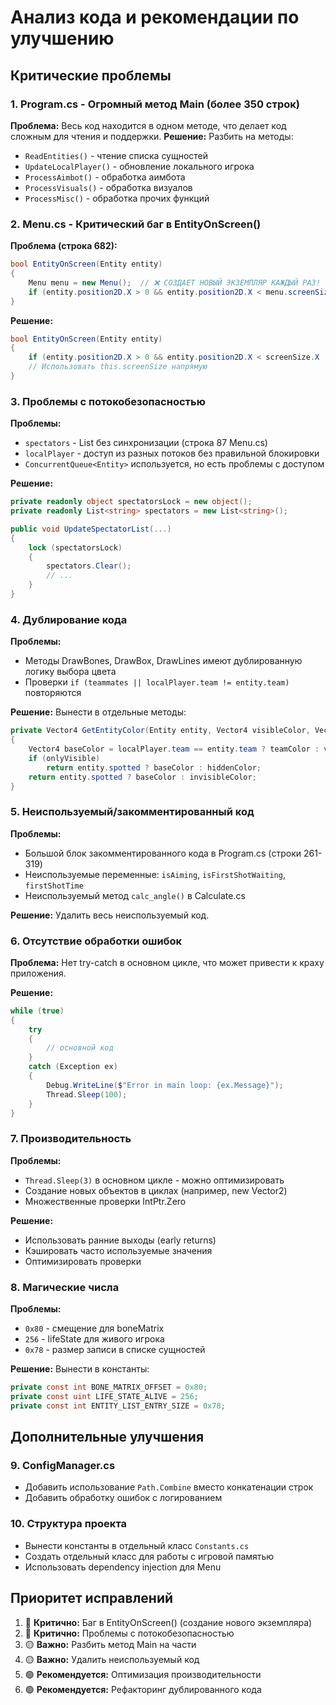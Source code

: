 # Анализ кода и рекомендации по улучшению

## Критические проблемы

### 1. **Program.cs - Огромный метод Main (более 350 строк)**
**Проблема:** Весь код находится в одном методе, что делает код сложным для чтения и поддержки.
**Решение:** Разбить на методы:
- `ReadEntities()` - чтение списка сущностей
- `UpdateLocalPlayer()` - обновление локального игрока
- `ProcessAimbot()` - обработка аимбота
- `ProcessVisuals()` - обработка визуалов
- `ProcessMisc()` - обработка прочих функций

### 2. **Menu.cs - Критический баг в EntityOnScreen()**
**Проблема (строка 682):**
```csharp
bool EntityOnScreen(Entity entity)
{
    Menu menu = new Menu();  // ❌ СОЗДАЕТ НОВЫЙ ЭКЗЕМПЛЯР КАЖДЫЙ РАЗ!
    if (entity.position2D.X > 0 && entity.position2D.X < menu.screenSize.X ...
}
```
**Решение:**
```csharp
bool EntityOnScreen(Entity entity)
{
    if (entity.position2D.X > 0 && entity.position2D.X < screenSize.X ...
    // Использовать this.screenSize напрямую
}
```

### 3. **Проблемы с потокобезопасностью**
**Проблемы:**
- `spectators` - List без синхронизации (строка 87 Menu.cs)
- `localPlayer` - доступ из разных потоков без правильной блокировки
- `ConcurrentQueue<Entity>` используется, но есть проблемы с доступом

**Решение:**
```csharp
private readonly object spectatorsLock = new object();
private readonly List<string> spectators = new List<string>();

public void UpdateSpectatorList(...)
{
    lock (spectatorsLock)
    {
        spectators.Clear();
        // ...
    }
}
```

### 4. **Дублирование кода**
**Проблемы:**
- Методы DrawBones, DrawBox, DrawLines имеют дублированную логику выбора цвета
- Проверки `if (teammates || localPlayer.team != entity.team)` повторяются

**Решение:** Вынести в отдельные методы:
```csharp
private Vector4 GetEntityColor(Entity entity, Vector4 visibleColor, Vector4 invisibleColor)
{
    Vector4 baseColor = localPlayer.team == entity.team ? teamColor : visibleColor;
    if (onlyVisible)
        return entity.spotted ? baseColor : hiddenColor;
    return entity.spotted ? baseColor : invisibleColor;
}
```

### 5. **Неиспользуемый/закомментированный код**
**Проблемы:**
- Большой блок закомментированного кода в Program.cs (строки 261-319)
- Неиспользуемые переменные: `isAiming`, `isFirstShotWaiting`, `firstShotTime`
- Неиспользуемый метод `calc_angle()` в Calculate.cs

**Решение:** Удалить весь неиспользуемый код.

### 6. **Отсутствие обработки ошибок**
**Проблема:** Нет try-catch в основном цикле, что может привести к краху приложения.

**Решение:**
```csharp
while (true)
{
    try
    {
        // основной код
    }
    catch (Exception ex)
    {
        Debug.WriteLine($"Error in main loop: {ex.Message}");
        Thread.Sleep(100);
    }
}
```

### 7. **Производительность**
**Проблемы:**
- `Thread.Sleep(3)` в основном цикле - можно оптимизировать
- Создание новых объектов в циклах (например, new Vector2)
- Множественные проверки IntPtr.Zero

**Решение:**
- Использовать ранние выходы (early returns)
- Кэшировать часто используемые значения
- Оптимизировать проверки

### 8. **Магические числа**
**Проблемы:**
- `0x80` - смещение для boneMatrix
- `256` - lifeState для живого игрока
- `0x78` - размер записи в списке сущностей

**Решение:** Вынести в константы:
```csharp
private const int BONE_MATRIX_OFFSET = 0x80;
private const uint LIFE_STATE_ALIVE = 256;
private const int ENTITY_LIST_ENTRY_SIZE = 0x78;
```

## Дополнительные улучшения

### 9. **ConfigManager.cs**
- Добавить использование `Path.Combine` вместо конкатенации строк
- Добавить обработку ошибок с логированием

### 10. **Структура проекта**
- Вынести константы в отдельный класс `Constants.cs`
- Создать отдельный класс для работы с игровой памятью
- Использовать dependency injection для Menu

## Приоритет исправлений

1. 🔴 **Критично:** Баг в EntityOnScreen() (создание нового экземпляра)
2. 🔴 **Критично:** Проблемы с потокобезопасностью
3. 🟡 **Важно:** Разбить метод Main на части
4. 🟡 **Важно:** Удалить неиспользуемый код
5. 🟢 **Рекомендуется:** Оптимизация производительности
6. 🟢 **Рекомендуется:** Рефакторинг дублированного кода
